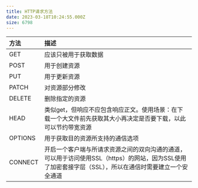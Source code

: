 ```yaml
---
title: HTTP请求方法
date: 2023-03-18T10:24:55.000Z
size: 6798
---
```

|  方法                   |  描述                                                                                                                                                                                                                                                                                                                                                                                                                                                                                                                                                                                                                                     |
|:----------------------|:----------------------------------------------------------------------------------------------------------------------------------------------------------------------------------------------------------------------------------------------------------------------------------------------------------------------------------------------------------------------------------------------------------------------------------------------------------------------------------------------------------------------------------------------------------------------------------------------------------------------------------------|
|  GET                  |  应该只被用于获取数据                                                                                                                                                                                                                                                                                                                                                                                                                                                                                                                                                                                                                             |
|  POST                 |  用于创建资源                                                                                                                                                                                                                                                                                                                                                                                                                                                                                                                                                                                                                                 |
|  PUT                  |  用于更新资源                                                                                                                                                                                                                                                                                                                                                                                                                                                                                                                                                                                                                                 |
|  PATCH                |  对资源部分修改                                                                                                                                                                                                                                                                                                                                                                                                                                                                                                                                                                                                                                |
|  DELETE               |  删除指定的资源                                                                                                                                                                                                                                                                                                                                                                                                                                                                                                                                                                                                                                |
|  HEAD                 |  类似get，但响应不应包含响应正文。使用场景：在下载一个大文件前先获取其大小再决定是否要下载，以此可以节约带宽资源                                                                                                                                                                                                                                                                                                                                                                                                                                                                                                                                                                              |
|  OPTIONS              |  用于获取目的资源所支持的通信选项                                                                                                                                                                                                                                                                                                                                                                                                                                                                                                                                                                                                                       |
|  CONNECT              |  开启一个客户端与所请求资源之间的双向沟通的通道，可以用于访问使用SSL（https）的网站，因为SSL使用了加密套接字层（SSL），所以在通信时需要建立一个安全通道                                                                                                                                                                                                                                                                                                                                                                                                                                                                                                                                                     |  
